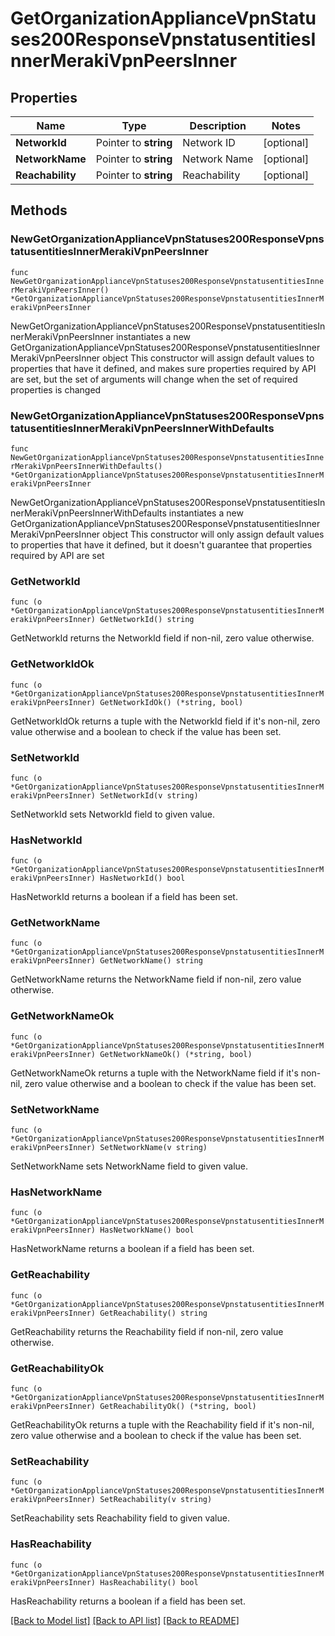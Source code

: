 # GetOrganizationApplianceVpnStatuses200ResponseVpnstatusentitiesInnerMerakiVpnPeersInner

## Properties

Name | Type | Description | Notes
------------ | ------------- | ------------- | -------------
**NetworkId** | Pointer to **string** | Network ID | [optional] 
**NetworkName** | Pointer to **string** | Network Name | [optional] 
**Reachability** | Pointer to **string** | Reachability | [optional] 

## Methods

### NewGetOrganizationApplianceVpnStatuses200ResponseVpnstatusentitiesInnerMerakiVpnPeersInner

`func NewGetOrganizationApplianceVpnStatuses200ResponseVpnstatusentitiesInnerMerakiVpnPeersInner() *GetOrganizationApplianceVpnStatuses200ResponseVpnstatusentitiesInnerMerakiVpnPeersInner`

NewGetOrganizationApplianceVpnStatuses200ResponseVpnstatusentitiesInnerMerakiVpnPeersInner instantiates a new GetOrganizationApplianceVpnStatuses200ResponseVpnstatusentitiesInnerMerakiVpnPeersInner object
This constructor will assign default values to properties that have it defined,
and makes sure properties required by API are set, but the set of arguments
will change when the set of required properties is changed

### NewGetOrganizationApplianceVpnStatuses200ResponseVpnstatusentitiesInnerMerakiVpnPeersInnerWithDefaults

`func NewGetOrganizationApplianceVpnStatuses200ResponseVpnstatusentitiesInnerMerakiVpnPeersInnerWithDefaults() *GetOrganizationApplianceVpnStatuses200ResponseVpnstatusentitiesInnerMerakiVpnPeersInner`

NewGetOrganizationApplianceVpnStatuses200ResponseVpnstatusentitiesInnerMerakiVpnPeersInnerWithDefaults instantiates a new GetOrganizationApplianceVpnStatuses200ResponseVpnstatusentitiesInnerMerakiVpnPeersInner object
This constructor will only assign default values to properties that have it defined,
but it doesn't guarantee that properties required by API are set

### GetNetworkId

`func (o *GetOrganizationApplianceVpnStatuses200ResponseVpnstatusentitiesInnerMerakiVpnPeersInner) GetNetworkId() string`

GetNetworkId returns the NetworkId field if non-nil, zero value otherwise.

### GetNetworkIdOk

`func (o *GetOrganizationApplianceVpnStatuses200ResponseVpnstatusentitiesInnerMerakiVpnPeersInner) GetNetworkIdOk() (*string, bool)`

GetNetworkIdOk returns a tuple with the NetworkId field if it's non-nil, zero value otherwise
and a boolean to check if the value has been set.

### SetNetworkId

`func (o *GetOrganizationApplianceVpnStatuses200ResponseVpnstatusentitiesInnerMerakiVpnPeersInner) SetNetworkId(v string)`

SetNetworkId sets NetworkId field to given value.

### HasNetworkId

`func (o *GetOrganizationApplianceVpnStatuses200ResponseVpnstatusentitiesInnerMerakiVpnPeersInner) HasNetworkId() bool`

HasNetworkId returns a boolean if a field has been set.

### GetNetworkName

`func (o *GetOrganizationApplianceVpnStatuses200ResponseVpnstatusentitiesInnerMerakiVpnPeersInner) GetNetworkName() string`

GetNetworkName returns the NetworkName field if non-nil, zero value otherwise.

### GetNetworkNameOk

`func (o *GetOrganizationApplianceVpnStatuses200ResponseVpnstatusentitiesInnerMerakiVpnPeersInner) GetNetworkNameOk() (*string, bool)`

GetNetworkNameOk returns a tuple with the NetworkName field if it's non-nil, zero value otherwise
and a boolean to check if the value has been set.

### SetNetworkName

`func (o *GetOrganizationApplianceVpnStatuses200ResponseVpnstatusentitiesInnerMerakiVpnPeersInner) SetNetworkName(v string)`

SetNetworkName sets NetworkName field to given value.

### HasNetworkName

`func (o *GetOrganizationApplianceVpnStatuses200ResponseVpnstatusentitiesInnerMerakiVpnPeersInner) HasNetworkName() bool`

HasNetworkName returns a boolean if a field has been set.

### GetReachability

`func (o *GetOrganizationApplianceVpnStatuses200ResponseVpnstatusentitiesInnerMerakiVpnPeersInner) GetReachability() string`

GetReachability returns the Reachability field if non-nil, zero value otherwise.

### GetReachabilityOk

`func (o *GetOrganizationApplianceVpnStatuses200ResponseVpnstatusentitiesInnerMerakiVpnPeersInner) GetReachabilityOk() (*string, bool)`

GetReachabilityOk returns a tuple with the Reachability field if it's non-nil, zero value otherwise
and a boolean to check if the value has been set.

### SetReachability

`func (o *GetOrganizationApplianceVpnStatuses200ResponseVpnstatusentitiesInnerMerakiVpnPeersInner) SetReachability(v string)`

SetReachability sets Reachability field to given value.

### HasReachability

`func (o *GetOrganizationApplianceVpnStatuses200ResponseVpnstatusentitiesInnerMerakiVpnPeersInner) HasReachability() bool`

HasReachability returns a boolean if a field has been set.


[[Back to Model list]](../README.md#documentation-for-models) [[Back to API list]](../README.md#documentation-for-api-endpoints) [[Back to README]](../README.md)


